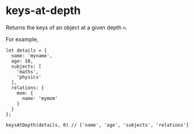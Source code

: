 # keys-at-depth

Returns the keys of an object at a given depth `n`.

For example,

```
let details = {
  name: 'myname',
  age: 10,
  subjects: [
    'maths',
    'physics'
  ],
  relations: {
    mom: {
      name: 'mymom'
    }
  }
};

keysAtDepth(details, 0) // ['name', 'age', 'subjects', 'relations']
```
